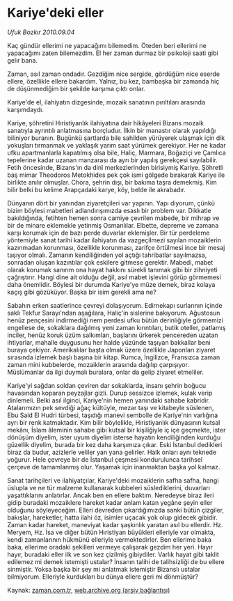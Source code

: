 # Kariye'deki eller

*Ufuk Bozkır 2010.09.04*

<td class="news-spot">
<p>Kaç gündür ellerimi ne yapacağımı bilemedim. Öteden beri ellerimi ne yapacağımı zaten bilemezdim. El her zaman durmaz bir psikoloji saati gibi gelir bana.</p>
<p><p>Zaman, asıl zaman ondadır. Gezdiğim nice sergide, gördüğüm nice eserde ellere, özellikle ellere bakardım. Yalnız, bu kez, bambaşka bir zamanda hiç de düşünmediğim bir şekilde karşıma çıktı onlar.
<p>Kariye'de el, ilahiyatın dizgesinde, mozaik sanatının pırıltıları arasında karşımdaydı.
<p>Kariye, şöhretini Hıristiyanlık ilahiyatına dair hikâyeleri Bizans mozaik sanatıyla ayrıntılı anlatmasına borçludur. İlkin bir manastır olarak yapıldığı biliniyor buranın. Bugünkü şartlarda bile sahilden yürüyerek ulaşmak için dik yokuşları tırmanmak ve yaklaşık yarım saat yürümek gerekiyor. Her ne kadar ufku apartmanlarla kapatılmış olsa bile, Haliç, Marmara, Boğaziçi ve Çamlıca tepelerine kadar uzanan manzarası da ayrı bir yapılış gerekçesi sayılabilir. Fetih öncesinde, Bizans'ın da dinî merkezlerinden birisiymiş Kariye. Şöhretli baş mimar Theodoros Metokhides pek çok ismi gölgede bırakarak Kariye ile birlikte anılır olmuşlar. Chora, şehrin dışı, bir bakıma taşra demekmiş. Kim bilir belki bu kelime Arapçadaki karye, köy, belde ile akrabadır.
<p>Dünyanın dört bir yanından ziyaretçileri var yapının. Yapı diyorum, çünkü bizim böylesi mabetleri adlandırışımızda esaslı bir problem var. Dikkatle bakıldığında, fetihten hemen sonra camiye çevrilen mabede, bir mihrap ve bir de minare eklemekle yetinmiş Osmanlılar. Elbette, depreme ve zamana karşı korumak için de bazı perde duvarlar eklemişler. Bir tür perdeleme yöntemiyle sanat tarihi kadar ilahiyatın da vazgeçilmezi sayılan mozaiklerin kazınmadan korunması, özellikle korunması, zarifçe örtülmesi ince bir mesaj taşıyor olmalı. Zamanın kendiliğinden yol açtığı tahribatlar sayılmazsa, sonradan oluşan kazıntılar çok eskilere gitmese gerektir. Mabedi, mabet olarak korumak sanırım ona hayat hakkını sürekli tanımak gibi bir zihniyeti çağrıştırır. Hangi dine ait olduğu değil, asıl mabet işlevini görüp görmemesi daha önemlidir. Böylesi bir durumda Kariye'ye müze demek, biraz kolaya kaçış gibi gözüküyor. Başka bir isim gerekli ama ne?
<p>Sabahın erken saatlerince çevreyi dolaşıyorum. Edirnekapı surlarının içinde saklı Tekfur Sarayı'ndan aşağılara, Haliç'in sislerine bakıyorum. Ağustosun henüz pençesini indirmediği nem perdesi ufku bütün derinliğiyle görmemizi engellese de, sokaklara dağılmış yeni zaman kırıntıları, butik oteller, patlamış inciler, henüz koruk üzüm salkımları, başlarını ürkerek pencereden uzatan ihtiyarlar, mahalle duygusunu her halde yüzünde taşıyan bakkallar beni buraya çekiyor. Amerikalılar başta olmak üzere özellikle Japonları ziyaret sırasında izlemek başlı başına bir kitap. Rumca, İngilizce, Fransızca zaman zaman mini kubbelerde, mozaiklerin arasında dağılıp çarpışıyor. Müslümanlar da ilgi duymalı buralara, onlar da gelip ziyaret etmeliler.
<p>Kariye'yi sağdan soldan çeviren dar sokaklarda, insanı şehrin boğucu havasından koparan peyzajlar gizli. Durup sessizce izlemek, kulak verip dinlemeli. Belki asıl ilginci, Kariye'nin hemen yanındaki sahabe kabridir. Atalarımızın pek sevdiği ağaç kültüyle, mezar taşı ve kitabeyle süslenen, Ebu Said El Hudri türbesi, taşıdığı manevi sembolle de Kariye'nin varlığına ayrı bir renk katmaktadır. Kim bilir böylelikle, Hıristiyanlık dünyasının kutsal mekânı, İslam âleminin sahabe gibi kutsal bir kişiliğiyle iç içe geçmekte, ister dönüşüm diyelim, ister uyum diyelim isterse hayatın kendiliğinden kurduğu güzellik diyelim, burada bir kez daha karşımıza çıkar. Eski İstanbul dedikleri biraz da budur, azizlerle veliler yan yana gelirler. Halk onları aynı teknede yoğurur. Hele çevreye bir de İstanbul çeşmesi kondurulunca tarihsel çerçeve de tamamlanmış olur. Yaşamak için inanmaktan başka yol kalmaz.
<p>Sanat tarihçileri ve ilahiyatçılar, Kariye'deki mozaiklerin safha safha, hangi üslupla ve ne tür malzeme kullanarak kubbeleri süslediklerini, duvarları yaşattıklarını anlatırlar. Ancak ben en ellere baktım. Neredeyse biraz ileri gidip buradaki mozaiklere hareket kadar anlam katan yegâne şeyin eller olduğunu söyleyeceğim. Elleri devreden çıkardığımızda sanki bütün çizgiler, bakışlar, hareketler, hatta ilahi öz, isimler uçacak yok olup gidecek gibidir. Zaman kadar hareket, maneviyat kadar şaşkınlık yaratan asıl bu ellerdir. Hz. Meryem, Hz. İsa ve diğer bütün Hıristiyan büyükleri elleriyle var olmakta, kendi zamanlarının hükmünü elleriyle vermektedirler. Ben ellerime baka baka, ellerime oradaki şekilleri vermeye çalışarak gezdim her yeri. Hayır hayır, buradaki eller ilk ve son kez çizilmiş gibiydiler. Varlık hayat gibi taklit edilemez mi demek istemişti ustalar? İnsanın talihi de talihsizliği de bu ellere sinmiştir. Yoksa başka bir şey mi anlatmak istemiştir Bizanslı ustalar bilmiyorum. Elleriyle kurdukları bu dünya ellere geri mi dönmüştür?</p>
<a href="http://web.archive.org/web/20101130200801/mailto: u.bozkir@zaman.com.tr">
</a></p></p></p></p></p></p></p></td>

Kaynak: [zaman.com.tr](http://zaman.com.tr/yazar.do?yazino=1023556), [web.archive.org (arşiv bağlantısı)](http://web.archive.org/web/20101130200801/http://zaman.com.tr/yazar.do?yazino=1023556)

